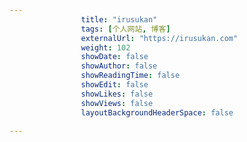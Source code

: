 ---
                title: "irusukan"
                tags: [个人网站, 博客]
                externalUrl: "https://irusukan.com"
                weight: 102
                showDate: false
                showAuthor: false
                showReadingTime: false
                showEdit: false
                showLikes: false
                showViews: false
                layoutBackgroundHeaderSpace: false
                ---

